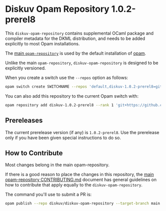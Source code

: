 # Diskuv Opam Repository 1.0.2-prerel8

This `diskuv-opam-repository` contains supplemental OCaml package and compiler
metadata for the DKML distribution, and needs to be added explicitly to most
Opam installations.

The [main `opam-repository`](https://github.com/ocaml/opam-repository)
is used by the default installation of [opam](https://opam.ocaml.org/).

Unlike the main `opam-repository`, `diskuv-opam-repository` is designed to
be explicitly versioned.

When you create a switch use the `--repos` option as follows:

```bash
opam switch create SWITCHNAME --repos 'default,diskuv-1.0.2-prerel8=git+https://github.com/diskuv/diskuv-opam-repository.git#v1.0.2-prerel8' 4.12.1
```

You can also add this repository to the current Opam switch with:

```bash
opam repository add diskuv-1.0.2-prerel8 --rank 1 'git+https://github.com/diskuv/diskuv-opam-repository.git#v1.0.2-prerel8'
```

## Prereleases

The current prerelease version (if any) is `1.0.2-prerel8`. Use the prerelease only if you have been given
special instructions to do so.

## How to Contribute

Most changes belong in the main opam-repository.

If there is a good reason to place the changes in this repository, the
[main opam-repository CONTRIBUTING.md](https://github.com/ocaml/opam-repository/blob/master/CONTRIBUTING.md)
document has general guidelines on how to contribute that apply equally to
the `diskuv-opam-repository`.

The command you'll use to submit a PR is:

```bash
opam publish --repo diskuv/diskuv-opam-repository --target-branch main
```

